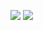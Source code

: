 [![](https://img.shields.io/badge/release-v0.3.0-informational.svg)](https://github.com/Paveloom/B1/releases/tag/v0.3.0) ![](https://img.shields.io/badge/platforms-linux,%20macOS-3E6680.svg)